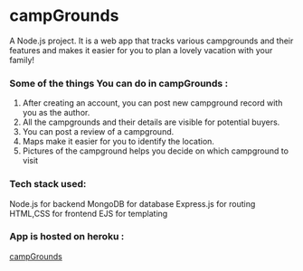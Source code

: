 # campGrounds
A Node.js project. It is a web app that tracks various campgrounds and their features and makes it easier for you to plan a lovely vacation with your family!
### Some of the things You can do in campGrounds :
1. After creating an account, you can post new campground record with you as the author.
1. All the campgrounds and their details are visible for potential buyers.
1. You can post a review of a campground.
1. Maps make it easier for you to identify the location.
1. Pictures of the campground helps you decide on which campground to visit

### Tech stack used:
Node.js for backend
MongoDB for database
Express.js for routing
HTML,CSS for frontend
EJS for templating

### App is hosted on heroku : 
[campGrounds](https://campgrounds.up.railway.app/)
